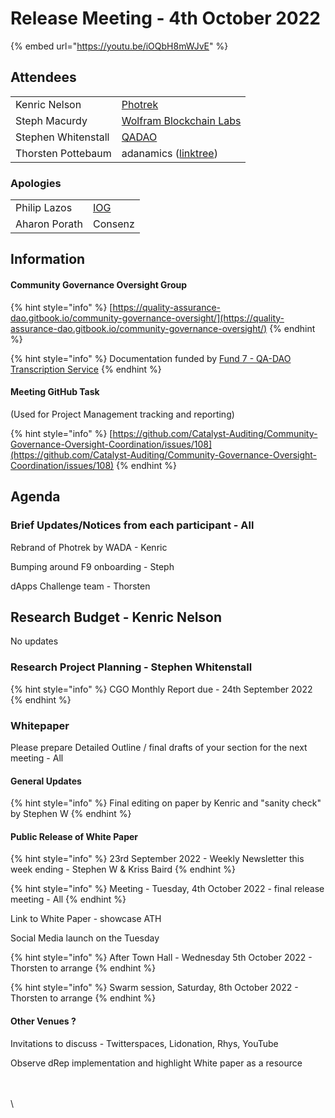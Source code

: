# Release Meeting - 4th October 2022

{% embed url="https://youtu.be/iOQbH8mWJvE" %}

## Attendees

|                     |                                                                   |
| ------------------- | ----------------------------------------------------------------- |
| Kenric Nelson       | [Photrek](https://photrek.world/)                                 |
| Steph Macurdy       | [Wolfram Blockchain Labs](https://www.wolframblockchainlabs.com/) |
| Stephen Whitenstall | [QADAO](https://quality-assurance-dao.github.io/)                 |
| Thorsten Pottebaum  | adanamics ([linktree](https://linktr.ee/adanamics))               |

### Apologies

|               |                                             |
| ------------- | ------------------------------------------- |
| Philip Lazos  | [IOG](https://iohk.io/jp/team/philip-lazos) |
| Aharon Porath | Consenz                                     |

## Information

#### Community Governance Oversight Group

{% hint style="info" %}
[https://quality-assurance-dao.gitbook.io/community-governance-oversight/](https://quality-assurance-dao.gitbook.io/community-governance-oversight/)
{% endhint %}

{% hint style="info" %}
Documentation funded by [Fund 7 - QA-DAO Transcription Service](https://cardano.ideascale.com/c/idea/383492)
{% endhint %}

#### Meeting GitHub Task

(Used for Project Management tracking and reporting)

{% hint style="info" %}
[https://github.com/Catalyst-Auditing/Community-Governance-Oversight-Coordination/issues/108](https://github.com/Catalyst-Auditing/Community-Governance-Oversight-Coordination/issues/108)
{% endhint %}

## Agenda <a href="#docs-internal-guid-6712eba1-7fff-caa3-86cf-70c6b25b09b4" id="docs-internal-guid-6712eba1-7fff-caa3-86cf-70c6b25b09b4"></a>

### Brief Updates/Notices from each participant - All <a href="#docs-internal-guid-fe2ac060-7fff-1af0-bd95-10c20ff5f98a" id="docs-internal-guid-fe2ac060-7fff-1af0-bd95-10c20ff5f98a"></a>

Rebrand of Photrek by WADA - Kenric

Bumping around F9 onboarding - Steph

dApps Challenge team - Thorsten

## Research Budget - Kenric Nelson

No updates

### Research Project Planning - Stephen Whitenstall

{% hint style="info" %}
CGO Monthly Report due - 24th September 2022
{% endhint %}

### Whitepaper

Please prepare Detailed Outline / final drafts of your section for the next meeting - All

#### General Updates

{% hint style="info" %}
Final editing on paper by Kenric and "sanity check" by Stephen W
{% endhint %}

#### Public Release of White Paper

{% hint style="info" %}
23rd September 2022 - Weekly Newsletter this week ending - Stephen W & Kriss Baird
{% endhint %}

{% hint style="info" %}
Meeting - Tuesday, 4th October 2022 - final release meeting - All
{% endhint %}

Link to White Paper - showcase ATH

Social Media launch on the Tuesday

{% hint style="info" %}
After Town Hall - Wednesday 5th October 2022 - Thorsten to arrange
{% endhint %}

{% hint style="info" %}
Swarm session, Saturday, 8th October 2022 - Thorsten to arrange
{% endhint %}

#### Other Venues ?

Invitations to discuss - Twitterspaces, Lidonation, Rhys, YouTube

Observe dRep implementation and highlight White paper as a resource

\
\
\\
